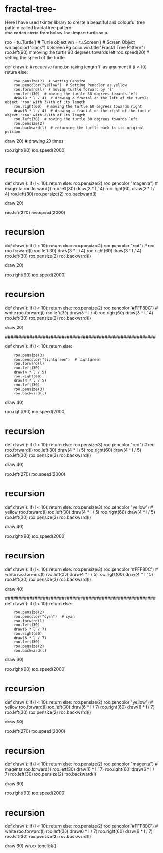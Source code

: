 # fractal-tree-
Here I have used tkinter library to create a beautiful and colourful tree pattern called fractal tree pattern.  
#so codes starts from below line:
import turtle as tu

roo = tu.Turtle()  # Turtle object
wn = tu.Screen()  # Screen Object
wn.bgcolor("black")  # Screen Bg color
wn.title("Fractal Tree Pattern")
roo.left(90)  # moving the turtle 90 degrees towards left
roo.speed(20)  # setting the speed of the turtle


def draw(l):  # recursive function taking length 'l' as argument
    if (l < 10):
        return
    else:

        roo.pensize(2)  # Setting Pensize
        roo.pencolor("yellow")  # Setting Pencolor as yellow
        roo.forward(l)  # moving turtle forward by 'l'
        roo.left(30)  # moving the turtle 30 degrees towards left
        draw(3 * l / 4)  # drawing a fractal on the left of the turtle object 'roo' with 3/4th of its length
        roo.right(60)  # moving the turtle 60 degrees towards right
        draw(3 * l / 4)  # drawing a fractal on the right of the turtle object 'roo' with 3/4th of its length
        roo.left(30)  # moving the turtle 30 degrees towards left
        roo.pensize(2)
        roo.backward(l)  # returning the turtle back to its original psition


draw(20)  # drawing 20 times

roo.right(90)
roo.speed(2000)


# recursion
def draw(l):
    if (l < 10):
        return
    else:
        roo.pensize(2)
        roo.pencolor("magenta")  # magenta
        roo.forward(l)
        roo.left(30)
        draw(3 * l / 4)
        roo.right(60)
        draw(3 * l / 4)
        roo.left(30)
        roo.pensize(2)
        roo.backward(l)


draw(20)

roo.left(270)
roo.speed(2000)


# recursion
def draw(l):
    if (l < 10):
        return
    else:
        roo.pensize(2)
        roo.pencolor("red")  # red
        roo.forward(l)
        roo.left(30)
        draw(3 * l / 4)
        roo.right(60)
        draw(3 * l / 4)
        roo.left(30)
        roo.pensize(2)
        roo.backward(l)


draw(20)

roo.right(90)
roo.speed(2000)


# recursion
def draw(l):
    if (l < 10):
        return
    else:
        roo.pensize(2)
        roo.pencolor('#FFF8DC')  # white
        roo.forward(l)
        roo.left(30)
        draw(3 * l / 4)
        roo.right(60)
        draw(3 * l / 4)
        roo.left(30)
        roo.pensize(2)
        roo.backward(l)


draw(20)


########################################################

def draw(l):
    if (l < 10):
        return
    else:

        roo.pensize(3)
        roo.pencolor("lightgreen")  # lightgreen
        roo.forward(l)
        roo.left(30)
        draw(4 * l / 5)
        roo.right(60)
        draw(4 * l / 5)
        roo.left(30)
        roo.pensize(3)
        roo.backward(l)


draw(40)

roo.right(90)
roo.speed(2000)


# recursion
def draw(l):
    if (l < 10):
        return
    else:
        roo.pensize(3)
        roo.pencolor("red")  # red
        roo.forward(l)
        roo.left(30)
        draw(4 * l / 5)
        roo.right(60)
        draw(4 * l / 5)
        roo.left(30)
        roo.pensize(3)
        roo.backward(l)


draw(40)

roo.left(270)
roo.speed(2000)


# recursion
def draw(l):
    if (l < 10):
        return
    else:
        roo.pensize(3)
        roo.pencolor("yellow")  # yellow
        roo.forward(l)
        roo.left(30)
        draw(4 * l / 5)
        roo.right(60)
        draw(4 * l / 5)
        roo.left(30)
        roo.pensize(3)
        roo.backward(l)


draw(40)

roo.right(90)
roo.speed(2000)


# recursion
def draw(l):
    if (l < 10):
        return
    else:
        roo.pensize(3)
        roo.pencolor('#FFF8DC')  # white
        roo.forward(l)
        roo.left(30)
        draw(4 * l / 5)
        roo.right(60)
        draw(4 * l / 5)
        roo.left(30)
        roo.pensize(3)
        roo.backward(l)


draw(40)


########################################################
def draw(l):
    if (l < 10):
        return
    else:

        roo.pensize(2)
        roo.pencolor("cyan")  # cyan
        roo.forward(l)
        roo.left(30)
        draw(6 * l / 7)
        roo.right(60)
        draw(6 * l / 7)
        roo.left(30)
        roo.pensize(2)
        roo.backward(l)


draw(60)

roo.right(90)
roo.speed(2000)


# recursion
def draw(l):
    if (l < 10):
        return
    else:
        roo.pensize(2)
        roo.pencolor("yellow")  # yellow
        roo.forward(l)
        roo.left(30)
        draw(6 * l / 7)
        roo.right(60)
        draw(6 * l / 7)
        roo.left(30)
        roo.pensize(2)
        roo.backward(l)


draw(60)

roo.left(270)
roo.speed(2000)


# recursion
def draw(l):
    if (l < 10):
        return
    else:
        roo.pensize(2)
        roo.pencolor("magenta")  # magenta
        roo.forward(l)
        roo.left(30)
        draw(6 * l / 7)
        roo.right(60)
        draw(6 * l / 7)
        roo.left(30)
        roo.pensize(2)
        roo.backward(l)


draw(60)

roo.right(90)
roo.speed(2000)


# recursion
def draw(l):
    if (l < 10):
        return
    else:
        roo.pensize(2)
        roo.pencolor('#FFF8DC')  # white
        roo.forward(l)
        roo.left(30)
        draw(6 * l / 7)
        roo.right(60)
        draw(6 * l / 7)
        roo.left(30)
        roo.pensize(2)
        roo.backward(l)


draw(60)
wn.exitonclick()

